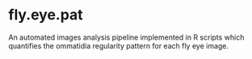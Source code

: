 # fly.eye.pat
An automated images analysis pipeline implemented in R scripts which quantifies the ommatidia regularity pattern for each fly eye image.
